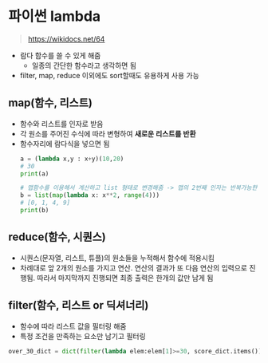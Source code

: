 # 파이썬 lambda

> https://wikidocs.net/64

- 람다 함수를 쓸 수 있게 해줌
  - 일종의 간단한 함수라고 생각하면 됨
- filter, map, reduce 이외에도 sort할때도 유용하게 사용 가능
## map(함수, 리스트)
- 함수와 리스트를 인자로 받음
- 각 원소를 주어진 수식에 따라 변형하여 **새로운 리스트를 반환**
- 함수자리에 람다식을 넣으면 됨
  ```python
  a = (lambda x,y : x+y)(10,20)
  # 30
  print(a)
  
  # 맵함수를 이용해서 계산하고 list 형태로 변경해줌 -> 맵의 2번째 인자는 반복가능한 것
  b = list(map(lambda x: x**2, range(4)))
  # [0, 1, 4, 9]
  print(b)
  ```

## reduce(함수, 시퀀스)
- 시퀀스(문자열, 리스트, 튜플)의 원소들을 누적해서 함수에 적용시킴
- 차례대로 앞 2개의 원소를 가지고 연산. 연산의 결과가 또 다음 연산의 입력으로 진행됨. 따라서 마지막까지 진행되면 최종 출력은 한개의 값만 남게 됨

## filter(함수, 리스트 or 딕셔너리)

- 함수에 따라 리스트 값을 필터링 해줌
- 특정 조건을 만족하는 요소만 남기고 필터링

```python
over_30_dict = dict(filter(lambda elem:elem[1]>=30, score_dict.items()))
```

